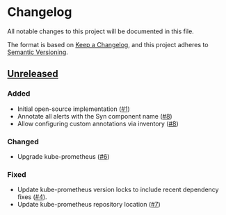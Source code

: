 # Changelog

All notable changes to this project will be documented in this file.

The format is based on [Keep a Changelog](https://keepachangelog.com/en/1.0.0/),
and this project adheres to [Semantic Versioning](https://semver.org/spec/v2.0.0.html).

## [Unreleased]

### Added

- Initial open-source implementation ([#1])
- Annotate all alerts with the Syn component name ([#8])
- Allow configuring custom annotations via inventory ([#8])

### Changed

- Upgrade kube-prometheus ([#6])

### Fixed

- Update kube-prometheus version locks to include recent dependency fixes ([#4]).
- Update kube-prometheus repository location ([#7])

[Unreleased]: https://github.com/projectsyn/component-rancher-monitoring/compare/084a263baf909b627d2861790806ac8f7de3f580...HEAD
[#1]: https://github.com/projectsyn/component-rancher-monitoring/pull/1
[#4]: https://github.com/projectsyn/component-rancher-monitoring/pull/4
[#6]: https://github.com/projectsyn/component-rancher-monitoring/pull/6
[#7]: https://github.com/projectsyn/component-rancher-monitoring/pull/7
[#8]: https://github.com/projectsyn/component-rancher-monitoring/pull/8
